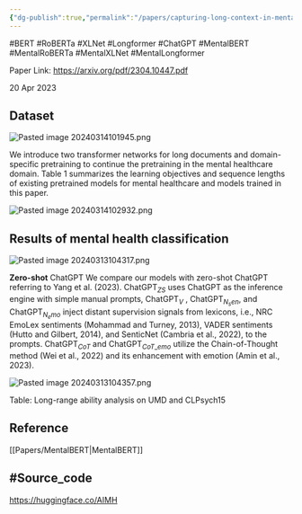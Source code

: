 ```yaml
---
{"dg-publish":true,"permalink":"/papers/capturing-long-context-in-mental-health/","tags":["gardenEntry"]}
---
```


#BERT #RoBERTa #XLNet #Longformer #ChatGPT #MentalBERT #MentalRoBERTa #MentalXLNet #MentalLongformer

Paper Link: https://arxiv.org/pdf/2304.10447.pdf

20 Apr 2023

## Dataset


![Pasted image 20240314101945.png](/img/user/Images/Pasted%20image%2020240314101945.png)


We introduce two transformer networks for long documents and domain-specific pretraining to continue the pretraining in the mental healthcare domain. Table 1 summarizes the learning objectives and sequence lengths of existing pretrained models for mental healthcare and models trained in this paper.


![Pasted image 20240314102932.png](/img/user/Images/Pasted%20image%2020240314102932.png)

## Results of mental health classification

![Pasted image 20240313104317.png](/img/user/Images/Pasted%20image%2020240313104317.png)

**Zero-shot** ChatGPT We compare our models with zero-shot ChatGPT referring to Yang et al. (2023). ChatGPT$_{ZS}$ uses ChatGPT as the inference engine with simple manual prompts, ChatGPT$_{V}$ , ChatGPT$_{N_sen}$, and ChatGPT$_{N_emo}$ inject distant supervision signals from lexicons, i.e., NRC EmoLex sentiments (Mohammad and Turney, 2013), VADER sentiments (Hutto and Gilbert, 2014), and SenticNet (Cambria et al., 2022), to the prompts. ChatGPT$_{CoT}$ and ChatGPT$_{CoT\_emo}$ utilize the Chain-of-Thought method (Wei et al., 2022) and its enhancement with emotion (Amin et al., 2023).

![Pasted image 20240313104357.png](/img/user/Images/Pasted%20image%2020240313104357.png)

Table: Long-range ability analysis on UMD and CLPsych15


## Reference

[[Papers/MentalBERT\|MentalBERT]]

## #Source_code 

https://huggingface.co/AIMH
